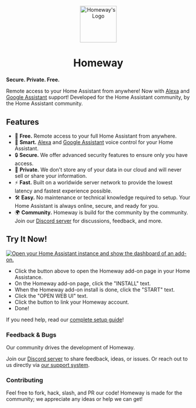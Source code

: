 <p align="center"><img src="https://homeway.io/img/logo.svg" alt="Homeway's Logo" style="width:100px" /></p>
<h1 align="center" style="margin-bottom:20px"><a style="text-decoration:none" href="https://homeway.io/?source=readme">Homeway</a></h1>

**Secure. Private. Free.**

Remote access to your Home Assistant from anywhere! Now with [Alexa](https://homeway.io/alexa) and [Google Assistant](https://homeway.io/googleassistant) support! Developed for the Home Assistant community, by the Home Assistant community.

## Features

- 🚀 **Free.** Remote access to your full Home Assistant from anywhere.
- 🤖 **Smart.** [Alexa](https://homeway.io/alexa) and [Google Assistant](https://homeway.io/googleassistant) voice control for your Home Assistant.
- 🔒 **Secure.** We offer advanced security features to ensure only you have access.
- 🔭 **Private.** We don't store any of your data in our cloud and will never sell or share your information.
- ⚡ **Fast.** Built on a worldwide server network to provide the lowest latency and fastest experience possible.
- 🛠️ **Easy.** No maintenance or technical knowledge required to setup. Your Home Assistant is always online, secure, and ready for you.
- 🌍 **Community.** Homeway is build for the community by the community. Join our [Discord server](https://discord.gg/zxbvtgU6dq) for discussions, feedback, and more.

## Try It Now!

[![Open your Home Assistant instance and show the dashboard of an add-on.](https://my.home-assistant.io/badges/supervisor_addon.svg)](https://my.home-assistant.io/redirect/supervisor_addon/?addon=6a6435e4_homeway&repository_url=https%3A%2F%2Fgithub.com%2Fhomewayio%2Faddon)

- Click the button above to open the Homeway add-on page in your Home Assistance.
- On the Homeway add-on page, click the "INSTALL" text.
- When the Homeway add-on install is done, click the "START" text.
- Click the "OPEN WEB UI" text.
- Click the button to link your Homeway account.
- Done!

If you need help, read our [complete setup guide](https://homeway.io/getstarted?source=github_full_guide)!

### Feedback & Bugs

Our community drives the development of Homeway.

Join our [Discord server](https://discord.gg/zxbvtgU6dq) to share feedback, ideas, or issues. Or reach out to us directly via [our support system](https://homeway.io/support).

### Contributing

Feel free to fork, hack, slash, and PR our code! Homeway is made for the community; we appreciate any ideas or help we can get!
